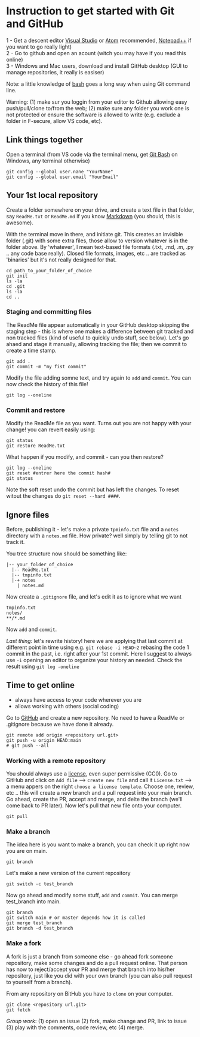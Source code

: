 # Instruction to get started with Git and GitHub

1 - Get a descent editor [Visual Studio](https://code.visualstudio.com/) or [Atom](https://atom.io/) recommended, [Notepad++](https://notepad-plus-plus.org/downloads/) if you want to go really light)  
2 - Go to github and open an acount (witch you may have if you read this online)  
3 - Windows and Mac users, download and install GitHub desktop  (GUI to manage repositories, it really is easiser)  
  
Note: a little knowledge of [bash](https://github.com/CPernet/Quicksheets/blob/main/bash/bash.mkd) goes a long way when using Git command line.  

Warning: (1) make sur you loggin from your editor to Github allowing easy push/pull/clone to/from the web; (2) make sure any folder you work one is not protected or ensure the software is allowed to write (e.g. exclude a folder in F-secure, allow VS code, etc).

## Link things together

Open a terminal (from VS code via the terminal menu, get [Git Bash](https://gitforwindows.org/) on Windows, any terminal otherwise)  
 
```
git config --global user.nane "YourName"   
git config --global user.email "YourEmail"
```

## Your 1st local repository

Create a folder somewhere on your drive, and create a text file in that folder, say `ReadMe.txt` or `ReadMe.md` if you know [Markdown](https://www.markdownguide.org/) (you should, this is awesome).  
    
With the terminal move in there, and initiate git. This creates an invisible folder (.git) with some extra files, those allow to version whatever is in the folder above. By 'whatever', I mean text-based file formats (.txt, .md, .m, .py .. any code base really). Closed file formats, images, etc .. are tracked as 'binaries' but it's not really designed for that. 

```
cd path_to_your_folder_of_choice  
git init  
ls -la
cd .git
ls -la
cd ..
```
### Staging and committing files

The ReadMe file appear automatically in your GitHub desktop skipping the staging step - this is where one makes a difference between git tracked and non tracked files (kind of useful to quickly undo stuff, see below). Let's go ahaed and stage it manually, allowing tracking the file; then we commit to create a time stamp.

```
git add .
git commit -m "my fist commit"
```

Modify the file adding somne text, and try again to `add` and `commit`. You can now check the history of this file!  

```
git log --oneline
```

### Commit and restore 

Modify the ReadMe file as you want. Turns out you are not happy with your change! you can revert easily using:

```
git status
git restore ReadMe.txt
```

What happen if you modify, and commit - can you then restore?

```
git log --oneline
git reset #entrer here the commit hash#
git status
```

Note the soft reset undo the commit but has left the changes. To reset witout the changes do ``git reset --hard ####``.  

## Ignore files

Before, publishing it - let's make a private `tpminfo.txt` file and a `notes` directory with a `notes.md` file. How private? well simply by telling git to not track it.  

You tree structure now should be something like:  

```
|-- your_folder_of_choice  
  |-- ReadMe.txt  
  |-- tmpinfo.txt  
  |-+ notes  
    | notes.md  
```

Now create a ``.gitignore`` file, and let's edit it as to ignore what we want

```.gitignore
tmpinfo.txt
notes/
**/*.md
```

Now `add` and `commit`.  
  
_Last thing:_ let's rewrite history! here we are applying that last commit at different point in time using e.g. `git rebase -i HEAD~2` rebasing the code 1 commit in the past, i.e. right after your 1st commit. Here I suggest to always use `-i` opening an editor to organize your history an needed. Check the result using `git log -oneline` 

## Time to get online

- always have access to your code wherever you are
- allows working with others (social coding)

Go to [GitHub](https://github.com/) and create a new repository. No need to have a ReadMe or .gitignore because we have done it already.  

```
git remote add origin <repository url.git> 
git push -u origin HEAD:main
# git push --all
```

### Working with a remote repository

You should always use a [license](https://www.ncbi.nlm.nih.gov/pmc/articles/PMC4506622/), even super permissive (CC0). Go to GitHub and click on `Add file` --> `create new file` and call it `License.txt` --> a menu appers on the right `choose a license template`. Choose one, review, etc .. this will create a new branch and a pull request into your main branch. Go ahead, create the PR, accept and merge, and delte the branch (we'll come back to PR later). Now let's pull that new file onto your computer.

```
git pull
```

### Make a branch 

The idea here is you want to make a branch, you can check it up right now you are on main.

```
git branch
```

Let's make a new version of the current repository
```
git switch -c test_branch
```

Now go ahead and modify some stuff, `add` and `commit`. You can merge test_branch into main.

```
git branch
git switch main # or master depends how it is called 
git merge test_branch
git branch -d test_branch
```

### Make a fork 

 A fork is just a branch from someone else - go ahead fork someone repository, make some changes and do a pull request online. That person has now to reject/accept your PR and merge that branch into his/her repository, just like you did with your own branch (you can also pull request to yourself from a branch).

 From any repository on BitHub you have to `clone` on your computer.  
```
git clone <repository url.git> 
git fetch
```

 _Group work_: (1) open an issue (2) fork, make change and PR, link to issue (3) play with the comments, code review, etc (4) merge.









